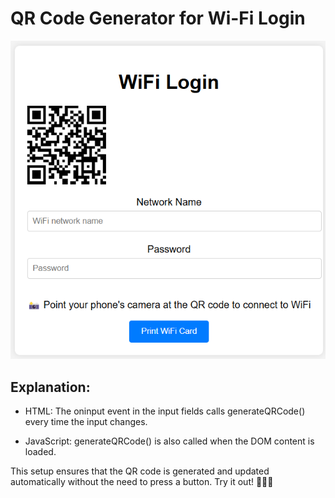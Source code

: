 # QR Code Generator for Wi-Fi Login
![alt text](https://github.com/rahulrai19/Snippets/blob/main/Forms/Wi-fi%20Login/Snip.png)
## Explanation:
- HTML: The oninput event in the input fields calls generateQRCode() every time the input changes.

- JavaScript: generateQRCode() is also called when the DOM content is loaded.

This setup ensures that the QR code is generated and updated automatically without the need to press a button. Try it out! 🚀📱✨
